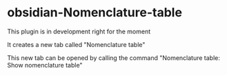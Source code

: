 # obsidian-Nomenclature-table
 
This plugin is in development right for the moment

It creates a new tab called "Nomenclature table"

This new tab can be opened by calling the command "Nomenclature table: Show nomenclature table"